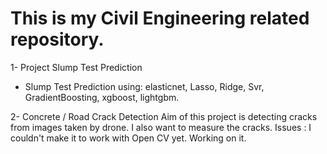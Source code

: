 # This is my Civil Engineering related repository.
1- Project Slump Test Prediction
- Slump Test Prediction using: 
elasticnet,
Lasso,
Ridge,
Svr,
GradientBoosting,
xgboost,
lightgbm.

2- Concrete / Road Crack Detection
Aim of this project is detecting cracks from images taken by drone. I also want to measure the cracks.
Issues : I couldn't make it to work with Open CV yet. Working on it.
